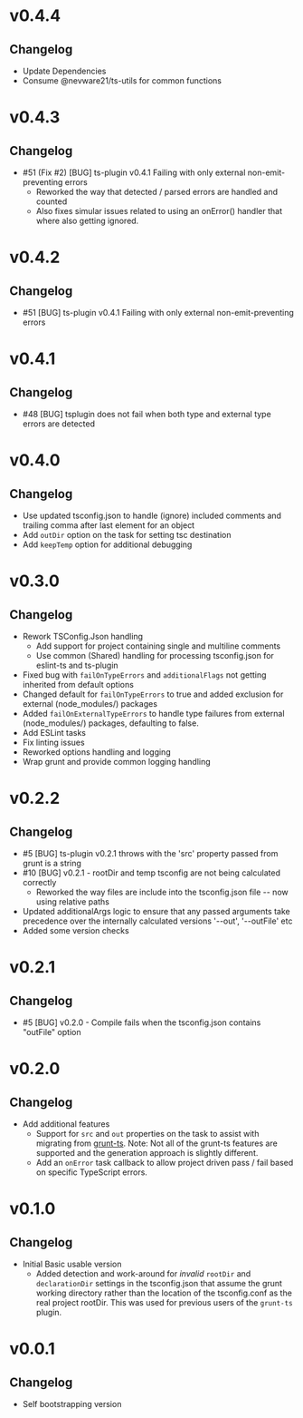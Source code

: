 
# v0.4.4

## Changelog

- Update Dependencies
- Consume @nevware21/ts-utils for common functions

# v0.4.3

## Changelog

- #51 (Fix #2) [BUG] ts-plugin v0.4.1 Failing with only external non-emit-preventing errors
  - Reworked the way that detected / parsed errors are handled and counted
  - Also fixes simular issues related to using an onError() handler that where also getting ignored.

# v0.4.2

## Changelog

- #51 [BUG] ts-plugin v0.4.1 Failing with only external non-emit-preventing errors

# v0.4.1

## Changelog

- #48 [BUG] tsplugin does not fail when both type and external type errors are detected

# v0.4.0

## Changelog

- Use updated tsconfig.json to handle (ignore) included comments and trailing comma after last element for an object
- Add ```outDir``` option on the task for setting tsc destination
- Add ```keepTemp``` option for additional debugging

# v0.3.0

## Changelog

- Rework TSConfig.Json handling
  - Add support for project containing single and multiline comments
  - Use common (Shared) handling for processing tsconfig.json for eslint-ts and ts-plugin
- Fixed bug with ```failOnTypeErrors``` and ```additionalFlags``` not getting inherited from default options
- Changed default for ```failOnTypeErrors``` to true and added exclusion for external (node_modules/) packages
- Added ```failOnExternalTypeErrors``` to handle type failures from external (node_modules/) packages, defaulting to false.
- Add ESLint tasks
- Fix linting issues
- Reworked options handling and logging
- Wrap grunt and provide common logging handling

# v0.2.2

## Changelog

- #5 [BUG] ts-plugin v0.2.1 throws with the 'src' property passed from grunt is a string
- #10 [BUG] v0.2.1 - rootDir and temp tsconfig are not being calculated correctly
  - Reworked the way files are include into the tsconfig.json file -- now using relative paths
- Updated additionalArgs logic to ensure that any passed arguments take precedence over the internally calculated versions '--out', '--outFile' etc
- Added some version checks

# v0.2.1

## Changelog

- #5 [BUG] v0.2.0 - Compile fails when the tsconfig.json contains "outFile" option

# v0.2.0

## Changelog

- Add additional features
  - Support for ```src``` and ```out``` properties on the task to assist with migrating from [grunt-ts](https://www.npmjs.com/package/grunt-ts). Note: Not all of the grunt-ts features are supported and the generation approach is slightly different.
  - Add an ```onError``` task callback to allow project driven pass / fail based on specific TypeScript errors.
  
# v0.1.0

## Changelog

- Initial Basic usable version
  - Added detection and work-around for _invalid_ ```rootDir``` and ```declarationDir``` settings in the tsconfig.json that assume the grunt working directory rather than the location of the tsconfig.conf as the real project rootDir. This was used for previous users of the ```grunt-ts``` plugin.
  
# v0.0.1

## Changelog

- Self bootstrapping version
